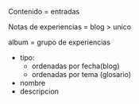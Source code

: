 Contenido = entradas

Notas de experiencias = blog > unico

album = grupo de experiencias
  - tipo: 
    - ordenadas por fecha(blog)
	- ordenadas por tema (glosario)
  - nombre
  - descripcion  
  
